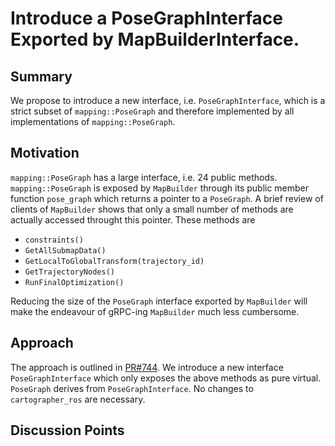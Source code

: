 # Introduce a PoseGraphInterface Exported by MapBuilderInterface.

## Summary
[summary]: #summary

We propose to introduce a new interface, i.e. `PoseGraphInterface`, which is a strict subset of `mapping::PoseGraph` and therefore implemented by all implementations of `mapping::PoseGraph`.

## Motivation
[motivation]: #motivation

`mapping::PoseGraph` has a large interface, i.e. 24 public methods.
`mapping::PoseGraph` is exposed by `MapBuilder` through its public member function `pose_graph` which returns a pointer to a `PoseGraph`.
A brief review of clients of `MapBuilder` shows that only a small number of  methods are actually accessed throught this pointer.
These methods are

- `constraints()`
- `GetAllSubmapData()`
- `GetLocalToGlobalTransform(trajectory_id)`
- `GetTrajectoryNodes()`
- `RunFinalOptimization()`

Reducing the size of the `PoseGraph` interface exported by `MapBuilder` will make the endeavour of gRPC-ing `MapBuilder` much less cumbersome.

## Approach
[approach]: #approach

The approach is outlined in [PR#744](https://github.com/googlecartographer/cartographer/pull/744).
We introduce a new interface `PoseGraphInterface` which only exposes the above methods as pure virtual.
`PoseGraph` derives from `PoseGraphInterface`.
No changes to `cartographer_ros` are necessary.

## Discussion Points
[discussion]: #discussion

